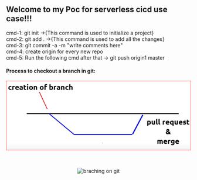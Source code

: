 <h2>Welcome to my Poc for serverless cicd use case!!!</h2>
<p>cmd-1: git init ->{This command is used to initialize a project}</br>
   cmd-2: git add . ->{This command is used to add all the changes}</br>
   cmd-3: git commit -a -m "write comments here"</br>
   cmd-4: create origin for every new repo</br>
   cmd-5: Run the following cmd after that -> git push origin1 master</p>

<h4>Process to checkout a branch in git:</h4>
<p align="center">
  <img src="images/brach_creation.png"  alt="braching on git">
</p>
<br/>
<p align="center">
  <img src="images/brach_creation_@.png"  alt="braching on git">
</p>
